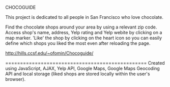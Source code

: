 CHOCOGUIDE

This project is dedicated to all people in San Francisco who love chocolate.


Find the chocolate shops around your area by using a relevant zip code. Access shop's name, address, Yelp rating and Yelp webite 
by clicking on a map marker. 'Like' the shop by clicking on the heart icon so you can easily define which shops you liked the most even after reloading the page.

http://hills.ccsf.edu/~ofomin/Chocoguide/

================================================
Created using JavaScript, AJAX, Yelp API, Google Maps, Google Maps Geocoding API and local storage (liked shops are stored locally within the user's browser).

